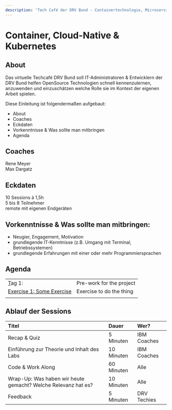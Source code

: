 ```yaml
---
description: 'Tech Café der DRV Bund - Containertechnologie, Microservices & Kubernetes'
---
```


# Container, Cloud-Native & Kubernetes

## About

Das virtuelle Techcafé DRV Bund soll IT-Administratoren & Entwicklern der DRV Bund helfen OpenSource Technologien schnell kennenzulernen, anzuwenden und einzuschätzen welche Rolle sie im Kontext der eigenen Arbeit spielen.

Diese Einleitung ist folgendermaßen aufgebaut:

* About
* Coaches
* Eckdaten
* Vorkenntnisse & Was sollte man mitbringen
* Agenda

## Coaches

Rene Meyer  
Max Dargatz

## **Eckdaten**

10 Sessions á 1,5h  
5 bis 8 Teilnehmer  
remote mit eigenen Endgeräten

## **Vorkenntnisse & Was sollte man mitbringen:**

* Neugier, Engagement, Motivation
* grundlegende IT-Kenntnisse \(z.B. Umgang mit Terminal, Betriebssystemen\)
* grundlegende Erfahrungen mit einer oder mehr Programmiersprachen 

## Agenda

|  |  |
| :--- | :--- |
| [T](getting-started/pre-work.md)ag 1: | Pre-work for the project |
| [Exercise 1: Some Exercise](sessions/app-entwicklung-auf-der-cloud/some-exercise.md) | Exercise to do the thing |
|  |  |

## Ablauf der Sessions

| Titel | Dauer | Wer? |
| :--- | :--- | :--- |
| Recap & Quiz | 5 Minuten | IBM Coaches |
| Einführung zur Theorie und Inhalt des Labs | 10 Minuten | IBM Coaches |
| Code & Work Along | 60 Minuten | Alle |
| Wrap-Up: Was haben wir heute gemacht? Welche Relevanz hat es? | 10 Minuten | Alle |
| Feedback | 5 Minuten | DRV Techies |



